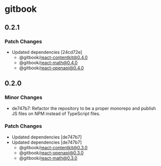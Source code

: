 # gitbook

## 0.2.1

### Patch Changes

-   Updated dependencies [24cd72e]
    -   @gitbook/react-contentkit@0.4.0
    -   @gitbook/react-math@0.4.0
    -   @gitbook/react-openapi@0.4.0

## 0.2.0

### Minor Changes

-   de747b7: Refactor the repository to be a proper monorepo and publish JS files on NPM instead of TypeScript files.

### Patch Changes

-   Updated dependencies [de747b7]
-   Updated dependencies [de747b7]
    -   @gitbook/react-contentkit@0.3.0
    -   @gitbook/react-openapi@0.3.0
    -   @gitbook/react-math@0.3.0
